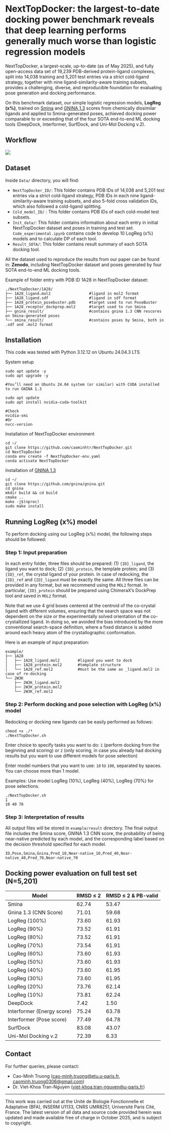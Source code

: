 # NextTopDocker: the largest-to-date docking power benchmark reveals that deep learning performs generally much worse than logistic regression models

NextTopDocker, a largest-scale, up-to-date (as of May 2025), and fully open-access data set of 19,239 PDB-derived protein-ligand complexes, split into 14,038 training and 5,201 test entries via a strict cold-ligand strategy, together with nine ligand-similarity-aware training subsets, provides a challenging, diverse, and reproducible foundation for evaluating pose generation and docking performance. 

On this benchmark dataset, our simple logistic regression models, **LogReg (x%)**, trained on [Smina](https://pubs.acs.org/doi/10.1021/ci300604z) and [GNINA 1.3](https://jcheminf.biomedcentral.com/articles/10.1186/s13321-025-00973-x) scores from chemically dissimilar ligands and applied to Smina-generated poses, achieved docking power comparable to or exceeding that of the four SOTA end-to-end ML docking tools (DeepDock, Interformer, SurfDock, and Uni-Mol Docking v.2).


## Workflow
![](LogRegSminaGNINA_figure1.png)

## Dataset
Inside `Data/` directory, you will find:
- `NextTopDocker_ID/`: This folder contains PDB IDs of 14,038 and 5,201 test entries via a strict cold-ligand strategy, PDB IDs in each nine ligand-similarity-aware training subsets, and also 5-fold cross validation IDs, which also followed a cold-ligand splitting.
- `Cold_model_ID/` : This folder contains PDB IDs of each cold-model test subsets.
- `Init_data/`: This folder contains information about each entry in initial NextTopDocker dataset and poses in training and test set. `Code_experimental.ipynb` contains code to develop 10 LogReg (x%) models and to calculate DP of each tool.
- `Result_SOTA/`: This folder contains result summary of each SOTA docking tool. 

All the dataset used to reproduce the results from our paper can be found in: **Zenodo**, including NextTopDocker dataset and poses generated by four SOTA end-to-end ML docking tools.

Example of folder entry with PDB ID 1A28 in NextTopDocker dataset:
```
./NextTopDocker/1A28/
├── 1A28_ligand.mol2                 #ligand in mol2 format
├── 1A28_ligand.sdf                  #ligand in sdf format
├── 1A28_protein_posebuster.pdb      #target used to run PoseBuster
├── 1A28_receptor_dockprep.mol2      #target used to run Smina
├── gnina_result/                    #contains gnina 1.3 CNN rescores on Smina-generated poses
└── smina_result/                    #contains poses by Smina, both in .sdf and .mol2 format
```


## Installation 

This code was tested with Python 3.12.12 on Ubuntu 24.04.3 LTS

System setup
```
sudo apt update -y
sudo apt upgrade -y

#You’ll need an Ubuntu 24.04 system (or similar) with CUDA installed to run GNINA 1.3

sudo apt update
sudo apt install nvidia-cuda-toolkit

#Check
nvidia-smi
#Or
nvcc-version
```
Installation of NextTopDocker environment
```
cd ~/
git clone https://github.com/caominhtr/NextTopDocker.git
cd NextTopDocker
conda env create -f NextTopDocker-env.yaml
conda activate NextTopDocker
```

Installation of [GNINA 1.3](https://github.com/gnina/gnina)

```
cd ~/
git clone https://github.com/gnina/gnina.git
cd gnina
mkdir build && cd build
cmake ..
make -j$(nproc)
sudo make install
```


## Running LogReg (x%) model
To perform docking using our LogReg (x%) model, the following steps should be followed:

### Step 1: Input preparation
In each entry folder, three files should be prepared: (1) `{ID}_ligand`, the ligand you want to dock; (2) `{ID}_protein`, the template protein; and (3) `{ID}_ref`, the crystal ligand of your protein. In case of redocking, the `{ID}_ref` and `{ID}_ligand` must be exactly the same. All three files can be provided in any format, but we recommend using the `MOL2` format. In particular, `{ID}_protein` should be prepared using ChimeraX’s DockPrep tool and saved in `MOL2` format.

Note that we use 4 grid boxes centered at the centroid of the co-crystal ligand with different volumes, ensuring that the search space was not dependent on the size or the experimentally solved orientation of the co-crystallized ligand. In doing so, we avoided the bias introduced by the more conventional search-space definition, where a fixed distance is added around each heavy atom of the crystallographic conformation.

Here is an example of input preparation:
```
example/
├── 1A28
│   ├── 1A28_ligand.mol2        #ligand you want to dock
│   ├── 1A28_protein.mol2       #template structure
│   └── 1A28_ref.mol2           #must be the same as _ligand.mol2 in case of re-docking
└── 2W3K
    ├── 2W3K_ligand.mol2
    ├── 2W3K_protein.mol2    
    └── 2W3K_ref.mol2          
```

### Step 2: Perform docking and pose selection with LogReg (x%) model
Redocking or docking new ligands can be easily performed as follows:
```
chmod +x ./*
./NextTopDocker.sh
```
Enter choice to specify tasks you want to do: `1` (perform docking from the beginning and scoring) or `2` (only scoring, in case you already had docking results but you want to use different models for pose selection)

Enter model numbers that you want to use: `10` to `100`, separated by spaces. You can choose more than 1 model.


Examples: Use model LogReg (10%), LogReg (40%), LogReg (70%) for pose selections.
```
./NextTopDocker.sh
1
10 40 70
```

### Step 3: Interpretation of results
All output files will be stored in `example/result` directory. The final output file includes the Smina score, GNINA 1.3 CNN score, the probability of being near-native predicted by each model, and the corresponding label based on the decision threshold specified for each model.

```
ID,Pose,Smina,Gnina,Pred_10,Near-native_10,Pred_40,Near-native_40,Pred_70,Near-native_70
```


## Docking power evaluation on full test set (N=5,201)

|Model | RMSD ≤ 2| RMSD ≤ 2 & PB-valid |
|--| ------------ | --- | 
|Smina| 62.74| 53.47 |
|Gnina 1.3 (CNN Score)| 71.01|59.68 |
|LogReg (100%)| 73.60|61.93|
|LogReg (90%)| 73.52|61.91|
|LogReg (80%)|73.52 |61.91|
|LogReg (70%)| 73.54| 61.91|
|LogReg (60%)| 73.60|61.93|
|LogReg (50%)| 73.60|61.93|
|LogReg (40%)| 73.60|61.95|
|LogReg (30%)| 73.60|61.95|
|LogReg (20%)| 73.76|62.14|
|LogReg (10%)| 73.81| 62.24|
|DeepDock| 7.42|1.50  |
|Interformer (Energy score)| 75.24|63.78 |
|Interformer (Pose score)|77.49 |64.78  |
|SurfDock| 83.08|43.07 |
|Uni-Mol Docking v.2| 72.39|6.33  |

## Contact
For further queries, please contact: 
- Cao-Minh Truong (cao-minh.truong@etu.u-paris.fr, caominh.truong0306@gmail.com)
- Dr. Viet-Khoa Tran-Nguyen (viet-khoa.tran-nguyen@u-paris.fr)

---------------------------------------------------------------------------------------------------------------------------------------------------
This work was carried out at the Unité de Biologie Fonctionnelle et Adaptative (BFA), INSERM U1133, CNRS UMR8251, Université Paris Cité, France. The latest version of all data and source code provided herein was updated and made available free of charge in October 2025, and is subject to copyright.
